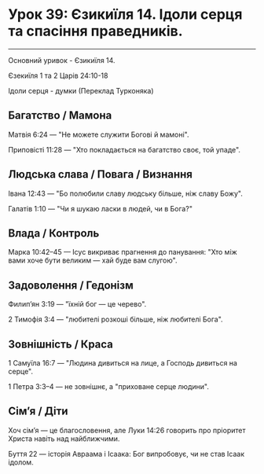 
# Урок 39: Єзикиїля 14. Ідоли серця та спасіння праведників.

---

Основний уривок - Єзикиїля 14.

Єзекиїля 1 та 2 Царів 24:10-18

Ідоли серця - думки (Переклад Турконяка)


## Багатство / Мамона
Матвія 6:24 — "Не можете служити Богові й мамоні".

Приповісті 11:28 — "Хто покладається на багатство своє, той упаде".

## Людська слава / Повага / Визнання
Івана 12:43 — "Бо полюбили славу людську більше, ніж славу Божу".

Галатів 1:10 — "Чи я шукаю ласки в людей, чи в Бога?"

## Влада / Контроль
Марка 10:42–45 — Ісус викриває прагнення до панування: "Хто між вами хоче бути великим — хай буде вам слугою".

## Задоволення / Гедонізм
Филип’ян 3:19 — "їхній бог — це черево".

2 Тимофія 3:4 — "любителі розкоші більше, ніж любителі Бога".

## Зовнішність / Краса
1 Самуїла 16:7 — "Людина дивиться на лице, а Господь дивиться на серце".

1 Петра 3:3–4 — не зовнішнє, а "приховане серце людини".

## Сім’я / Діти
Хоч сім’я — це благословення, але Луки 14:26 говорить про пріоритет Христа навіть над найближчими.

Буття 22 — історія Авраама і Ісаака: Бог випробовує, чи не став Ісаак ідолом.